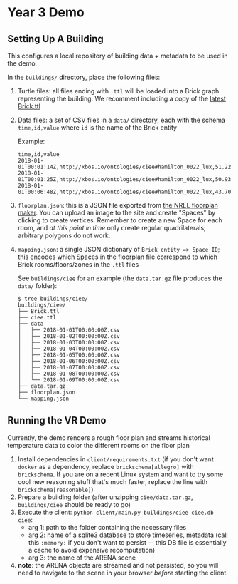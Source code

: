 # Year 3 Demo

## Setting Up A Building

This configures a local repository of building data + metadata to be used in the demo.

In the `buildings/` directory, place the following files:

1. Turtle files: all files ending with `.ttl` will be loaded into a Brick graph representing the building. We recomment including a copy of the [latest Brick.ttl](https://github.com/BrickSchema/Brick/releases/download/nightly/Brick.ttl)
2. Data files: a set of CSV files in a `data/` directory, each with the schema `time,id,value` where `id` is the name of the Brick entity

    Example:
    
    ```
    time,id,value
    2018-01-01T00:01:14Z,http://xbos.io/ontologies/ciee#hamilton_0022_lux,51.22030245859585
    2018-01-01T00:01:25Z,http://xbos.io/ontologies/ciee#hamilton_0022_lux,50.93317300259406
    2018-01-01T00:06:48Z,http://xbos.io/ontologies/ciee#hamilton_0022_lux,43.706769339198765
    ```
    
3. `floorplan.json`: this is a JSON file exported from [the NREL floorplan maker](https://nrel.github.io/floorspace.js/). You can upload an image to the site and create "Spaces" by clicking to create vertices. Remember to create a new Space for each room, and *at this point in time* only create regular quadrilaterals; arbitrary polygons do not work.

4. `mapping.json`: a single JSON dictionary of `Brick entity => Space ID`; this encodes which Spaces in the floorplan file correspond to which Brick rooms/floors/zones in the `.ttl` files

    See `buildings/ciee` for an example (the `data.tar.gz` file produces the `data/` folder):

    ```
    $ tree buildings/ciee/
    buildings/ciee/
    ├── Brick.ttl
    ├── ciee.ttl
    ├── data
    │   ├── 2018-01-01T00:00:00Z.csv
    │   ├── 2018-01-02T00:00:00Z.csv
    │   ├── 2018-01-03T00:00:00Z.csv
    │   ├── 2018-01-04T00:00:00Z.csv
    │   ├── 2018-01-05T00:00:00Z.csv
    │   ├── 2018-01-06T00:00:00Z.csv
    │   ├── 2018-01-07T00:00:00Z.csv
    │   ├── 2018-01-08T00:00:00Z.csv
    │   └── 2018-01-09T00:00:00Z.csv
    ├── data.tar.gz
    ├── floorplan.json
    └── mapping.json
    ```

## Running the VR Demo

Currently, the demo renders a rough floor plan and streams historical temperature data to color the different rooms on the floor plan

1. Install dependencies in `client/requirements.txt` (if you don't want
   `docker` as a dependency, replace `brickschema[allegro]` with `brickschema`.
   If you are on a recent Linux system and want to try some cool new reasoning
   stuff that's much faster, replace the line with `brickschema[reasonable]`)
2. Prepare a building folder (after unzipping `ciee/data.tar.gz`,
   `buildings/ciee` should be ready to go)
3. Execute the client: `python client/main.py buildings/ciee ciee.db ciee`:
    - arg 1: path to the folder containing the necessary files
    - arg 2: name of a sqlite3 database to store timeseries, metadata (call
      this `:memory:` if you don't want to persist -- this DB file is
      essentially a cache to avoid expensive recomputation)
    - arg 3: the name of the ARENA scene
4. **note**: the ARENA objects are streamed and not persisted, so you will need
   to navigate to the scene in your browser *before* starting the client.

